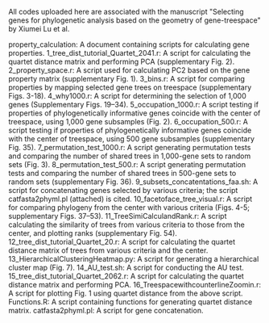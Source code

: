 All codes uploaded here are associated with the manuscript "Selecting genes for phylogenetic analysis based on the geometry of gene-treespace" by Xiumei Lu et al.

property_calculation: A document containing scripts for calculating gene properties.
1_tree_dist_tutorial_Quartet_2041.r: A script for calculating the quartet distance matrix and performing PCA (supplementary Fig. 2).
2_property_space.r: A script used for calculating PC2 based on the gene property matrix (supplementary Fig. 1).
3_bins.r: A script for comparing properties by mapping selected gene trees on treespace (supplementary Figs. 3-18).
4_why1000.r: A script for determining the selection of 1,000 genes (Supplementary Figs. 19–34).
5_occupation_1000.r: A script testing if properties of phylogenetically informative genes coincide with the center of treespace, using 1,000 gene subsamples (Fig. 2).
6_occupation_500.r: A script testing if properties of phylogenetically informative genes coincide with the center of treespace, using 500 gene subsamples (supplementary Fig. 35).
7_permutation_test_1000.r: A script generating permutation tests and comparing the number of shared trees in 1,000-gene sets to random sets (Fig. 3).
8_permutation_test_500.r: A script generating permutation tests and comparing the number of shared trees in 500-gene sets to random sets (supplementary Fig. 36).
9_subsets_concatentations_faa.sh: A script for concatenating genes selected by various criteria; the script catfasta2phyml.pl (attached) is cited.
10_facetoface_tree_visual.r: A script for comparing phylogeny from the center with various criteria (Figs. 4-5; supplementary Figs. 37–53).
11_TreeSimiCalculandRank.r: A script calculating the similarity of trees from various criteria to those from the center, and plotting ranks (supplementary Fig. 54).
12_tree_dist_tutorial_Quartet_20.r: A script for calculating the quartet distance matrix of trees from various criteria and the center.
13_HierarchicalClusteringHeatmap.py: A script for generating a hierarchical cluster map (Fig. 7).
14_AU_test.sh: A script for conducting the AU test.
15_tree_dist_tutorial_Quartet_2062.r: A script for calculating the quartet distance matrix and performing PCA.
16_TreespacewithcounterlineZoomin.r: A script for plotting Fig. 1 using quartet distance from the above script.
Functions.R: A script containing functions for generating quartet distance matrix.
catfasta2phyml.pl: A script for gene concatenation.

